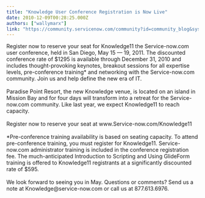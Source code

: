 ```yaml
---
title: "Knowledge User Conference Registration is Now Live"
date: 2010-12-09T00:28:25.000Z
authors: ["wallymarx"]
link: "https://community.servicenow.com/community?id=community_blog&sys_id=6b6caea1dbd0dbc01dcaf3231f9619d7"
---
```

<p>Register now to reserve your seat for Knowledge11 the Service-now.com user conference, held in San Diego, May 15 — 19, 2011. The discounted conference rate of $1295 is available through December 31, 2010 and includes thought-provoking keynotes, breakout sessions for all expertise levels, pre-conference training* and networking with the Service-now.com community. Join us and help define the new era of IT.<br /> <br />Paradise Point Resort, the new Knowledge venue, is located on an island in Mission Bay and for four days will transform into a retreat for the Service-now.com community. Like last year, we expect Knowledge11 to reach capacity. <br /><br />Register now to reserve your seat at www.Service-now.com/Knowledge11<br /> <br />*Pre-conference training availability is based on seating capacity. To attend pre-conference training, you must register for Knowledge11. Service-now.com administrator training is included in the conference registration fee. The much-anticipated Introduction to Scripting and Using GlideForm training is offered to Knowledge11 registrants at a significantly discounted rate of $595.<br /> <br />We look forward to seeing you in May. Questions or comments? Send us a note at Knowledge@service-now.com or call us at 877.613.6976.</p>